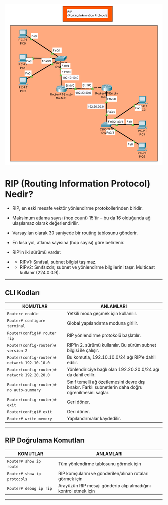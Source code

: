 <img src="https://github.com/reisoglusoftware/Networking-Projects/blob/main/RIP%20(Routing%20Information%20Protocol)/RIP.png">

# RIP (Routing Information Protocol) Nedir?

* RIP, en eski mesafe vektör yönlendirme protokollerinden biridir.

* Maksimum atlama sayısı (hop count) 15'tir – bu da 16 olduğunda ağ ulaşılamaz olarak değerlendirilir.

* Varsayılan olarak 30 saniyede bir routing tablosunu gönderir.

* En kısa yol, atlama sayısına (hop sayısı) göre belirlenir.

* RIP’in iki sürümü vardır:

* * RIPv1: Sınıfsal, subnet bilgisi taşımaz.

* * RIPv2: Sınıfsızdır, subnet ve yönlendirme bilgilerini taşır. Multicast kullanır (224.0.0.9).

---

## CLI Kodları
|KOMUTLAR|ANLAMLARI|
|-|-|
|`Router> enable`	|Yetkili moda geçmek için kullanılır.|
|`Router# configure terminal`|Global yapılandırma moduna girilir.|
|`Router(config)# router rip`|RIP yönlendirme protokolü başlatılır.|
|`Router(config-router)# version 2`|RIP'in 2. sürümü kullanılır. Bu sürüm subnet bilgisi ile çalışır.|
|`Router(config-router)# network 192.10.10.0`|Bu komutla, 192.10.10.0/24 ağı RIP’e dahil edilir.|
|`Router(config-router)# network 192.20.20.0`|Yönlendiriciye bağlı olan 192.20.20.0/24 ağı da dahil edilir.|
|`Router(config-router)# no auto-summary`|Sınıf temelli ağ özetlemesini devre dışı bırakır. Farklı subnetlerin daha doğru öğrenilmesini sağlar.|
|`Router(config-router)# exit`|Geri döner.|
|`Router(config)# exit`|Geri döner.|
|`Router# write memory`|Yapılandırmalar kaydedilir.|

---

## RIP Doğrulama Komutları

|KOMUTLAR|ANLAMLARI|
|-|-|
|`Router# show ip route`|Tüm yönlendirme tablosunu görmek için|
|`Router# show ip protocols`|RIP komşularını ve gönderilen/alınan rotaları görmek için|
|`Router# debug ip rip`|Arayüzün RIP mesajı gönderip alıp almadığını kontrol etmek için|

---
